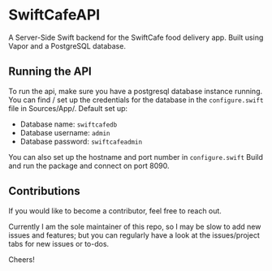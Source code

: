 # SwiftCafeAPI
A Server-Side Swift backend for the SwiftCafe food delivery app.
Built using Vapor and a PostgreSQL database.

## Running the API
To run the api, make sure you have a postgresql database instance running.
You can find / set up the credentials for the database in the `configure.swift` 
file in Sources/App/.
Default set up: 
 - Database name: `swiftcafedb`
 - Database username: `admin`
 - Database password: `swiftcafeadmin`

You can also set up the hostname and port number in `configure.swift` 
Build and run the package and connect on port 8090.


## Contributions
If you would like to become a contributor, feel free to reach out. 

Currently I am the sole maintainer of this repo, so I may be slow to add new issues and features;
but you can regularly have a look at the issues/project tabs for new issues or to-dos.

Cheers!
